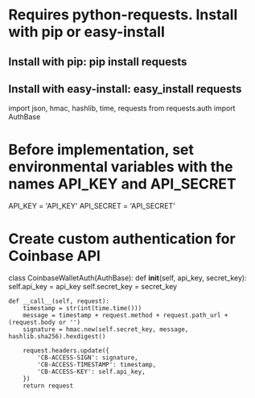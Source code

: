 # Requires python-requests. Install with pip or easy-install
##  Install with pip: pip install requests
##  Install with easy-install: easy_install requests

import json, hmac, hashlib, time, requests
from requests.auth import AuthBase

# Before implementation, set environmental variables with the names API_KEY and API_SECRET
API_KEY = 'API_KEY'
API_SECRET = 'API_SECRET'

# Create custom authentication for Coinbase API
class CoinbaseWalletAuth(AuthBase):
    def __init__(self, api_key, secret_key):
        self.api_key = api_key
        self.secret_key = secret_key

    def __call__(self, request):
        timestamp = str(int(time.time()))
        message = timestamp + request.method + request.path_url + (request.body or '')
        signature = hmac.new(self.secret_key, message, hashlib.sha256).hexdigest()

        request.headers.update({
            'CB-ACCESS-SIGN': signature,
            'CB-ACCESS-TIMESTAMP': timestamp,
            'CB-ACCESS-KEY': self.api_key,
        })
        return request

